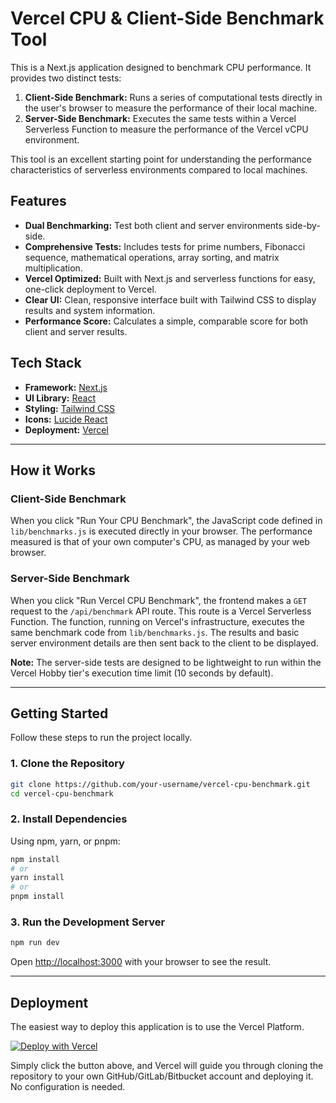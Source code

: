 # Vercel CPU & Client-Side Benchmark Tool

This is a Next.js application designed to benchmark CPU performance. It provides two distinct tests:

1.  **Client-Side Benchmark:** Runs a series of computational tests directly in the user's browser to measure the performance of their local machine.
2.  **Server-Side Benchmark:** Executes the same tests within a Vercel Serverless Function to measure the performance of the Vercel vCPU environment.

This tool is an excellent starting point for understanding the performance characteristics of serverless environments compared to local machines.

## Features

-   **Dual Benchmarking:** Test both client and server environments side-by-side.
-   **Comprehensive Tests:** Includes tests for prime numbers, Fibonacci sequence, mathematical operations, array sorting, and matrix multiplication.
-   **Vercel Optimized:** Built with Next.js and serverless functions for easy, one-click deployment to Vercel.
-   **Clear UI:** Clean, responsive interface built with Tailwind CSS to display results and system information.
-   **Performance Score:** Calculates a simple, comparable score for both client and server results.

## Tech Stack

-   **Framework:** [Next.js](https://nextjs.org/)
-   **UI Library:** [React](https://reactjs.org/)
-   **Styling:** [Tailwind CSS](https://tailwindcss.com/)
-   **Icons:** [Lucide React](https://lucide.dev/)
-   **Deployment:** [Vercel](https://vercel.com/)

---

## How it Works

### Client-Side Benchmark

When you click "Run Your CPU Benchmark", the JavaScript code defined in `lib/benchmarks.js` is executed directly in your browser. The performance measured is that of your own computer's CPU, as managed by your web browser.

### Server-Side Benchmark

When you click "Run Vercel CPU Benchmark", the frontend makes a `GET` request to the `/api/benchmark` API route. This route is a Vercel Serverless Function. The function, running on Vercel's infrastructure, executes the same benchmark code from `lib/benchmarks.js`. The results and basic server environment details are then sent back to the client to be displayed.

**Note:** The server-side tests are designed to be lightweight to run within the Vercel Hobby tier's execution time limit (10 seconds by default).

---

## Getting Started

Follow these steps to run the project locally.

### 1. Clone the Repository

```bash
git clone https://github.com/your-username/vercel-cpu-benchmark.git
cd vercel-cpu-benchmark
```

### 2. Install Dependencies

Using npm, yarn, or pnpm:

```bash
npm install
# or
yarn install
# or
pnpm install
```

### 3. Run the Development Server

```bash
npm run dev
```

Open [http://localhost:3000](http://localhost:3000) with your browser to see the result.

---

## Deployment

The easiest way to deploy this application is to use the Vercel Platform.

[![Deploy with Vercel](https://vercel.com/button)](https://vercel.com/new/clone?repository-url=https%3A%2F%2Fgithub.com%2Fyour-username%2Fvercel-cpu-benchmark&project-name=vercel-cpu-benchmark&repository-name=vercel-cpu-benchmark)

Simply click the button above, and Vercel will guide you through cloning the repository to your own GitHub/GitLab/Bitbucket account and deploying it. No configuration is needed.
